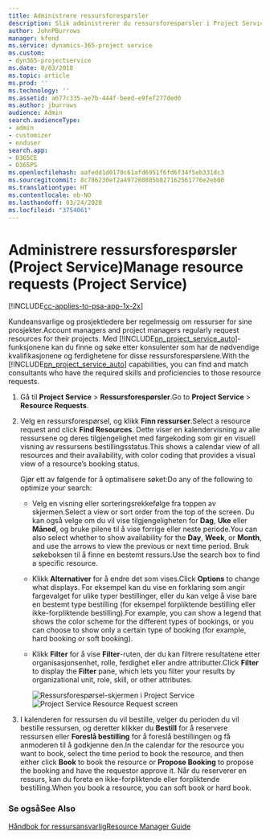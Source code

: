 ```yaml
---
title: Administrere ressursforespørsler
description: Slik administrerer du ressursforespørsler i Project Service
author: JohnPBurrows
manager: kfend
ms.service: dynamics-365-project service
ms.custom:
- dyn365-projectservice
ms.date: 8/03/2018
ms.topic: article
ms.prod: ''
ms.technology: ''
ms.assetid: a677c335-ae7b-444f-beed-e9fef277ded0
ms.author: jburrows
audience: Admin
search.audienceType:
- admin
- customizer
- enduser
search.app:
- D365CE
- D365PS
ms.openlocfilehash: aafedd1d0170c61afd6951f6fd6f34f5eb331dc3
ms.sourcegitcommit: 8c786230ef2a497280885b827162561776e2eb00
ms.translationtype: HT
ms.contentlocale: nb-NO
ms.lasthandoff: 03/24/2020
ms.locfileid: "3754061"
---
```

# <a name="manage-resource-requests-project-service"></a><span data-ttu-id="2a3aa-103">Administrere ressursforespørsler (Project Service)</span><span class="sxs-lookup"><span data-stu-id="2a3aa-103">Manage resource requests (Project Service)</span></span>

[!INCLUDE[cc-applies-to-psa-app-1x-2x](../includes/cc-applies-to-psa-app-1x-2x.md)]

<span data-ttu-id="2a3aa-104">Kundeansvarlige og prosjektledere ber regelmessig om ressurser for sine prosjekter.</span><span class="sxs-lookup"><span data-stu-id="2a3aa-104">Account managers and project managers regularly request resources for their projects.</span></span> <span data-ttu-id="2a3aa-105">Med [!INCLUDE[pn_project_service_auto](../includes/pn-project-service-auto.md)]-funksjonene kan du finne og søke etter konsulenter som har de nødvendige kvalifikasjonene og ferdighetene for disse ressursforespørslene.</span><span class="sxs-lookup"><span data-stu-id="2a3aa-105">With the [!INCLUDE[pn_project_service_auto](../includes/pn-project-service-auto.md)] capabilities, you can find and match consultants who have the required skills and proficiencies to those resource requests.</span></span>  
  
1. <span data-ttu-id="2a3aa-106">Gå til **Project Service** > **Ressursforespørsler**.</span><span class="sxs-lookup"><span data-stu-id="2a3aa-106">Go to **Project Service** > **Resource Requests**.</span></span>  
  
2. <span data-ttu-id="2a3aa-107">Velg en ressursforespørsel, og klikk **Finn ressurser**.</span><span class="sxs-lookup"><span data-stu-id="2a3aa-107">Select a resource request and click **Find Resources**.</span></span> <span data-ttu-id="2a3aa-108">Dette viser en kalendervisning av alle ressursene og deres tilgjengelighet med fargekoding som gir en visuell visning av ressursens bestillingsstatus.</span><span class="sxs-lookup"><span data-stu-id="2a3aa-108">This shows a calendar view of all resources and their availability, with color coding that provides a visual view of a resource’s booking status.</span></span>  
  
    <span data-ttu-id="2a3aa-109">Gjør ett av følgende for å optimalisere søket:</span><span class="sxs-lookup"><span data-stu-id="2a3aa-109">Do any of the following to optimize your search:</span></span>  
  
   -   <span data-ttu-id="2a3aa-110">Velg en visning eller sorteringsrekkefølge fra toppen av skjermen.</span><span class="sxs-lookup"><span data-stu-id="2a3aa-110">Select a view or sort order from the top of the screen.</span></span> <span data-ttu-id="2a3aa-111">Du kan også velge om du vil vise tilgjengeligheten for **Dag**, **Uke** eller **Måned**, og bruke pilene til å vise forrige eller neste periode.</span><span class="sxs-lookup"><span data-stu-id="2a3aa-111">You can also select whether to show availability for the **Day**, **Week**, or **Month**, and use the arrows to view the previous or next time period.</span></span> <span data-ttu-id="2a3aa-112">Bruk søkeboksen til å finne en bestemt ressurs.</span><span class="sxs-lookup"><span data-stu-id="2a3aa-112">Use the search box to find a specific resource.</span></span>  
  
   -   <span data-ttu-id="2a3aa-113">Klikk **Alternativer** for å endre det som vises.</span><span class="sxs-lookup"><span data-stu-id="2a3aa-113">Click **Options** to change what displays.</span></span> <span data-ttu-id="2a3aa-114">For eksempel kan du vise en forklaring som angir fargevalget for ulike typer bestillinger, eller du kan velge å vise bare en bestemt type bestilling (for eksempel forpliktende bestilling eller ikke-forpliktende bestilling).</span><span class="sxs-lookup"><span data-stu-id="2a3aa-114">For example, you can show a legend that shows the color scheme for the different types of bookings, or you can choose to show only a certain type of booking (for example, hard booking or soft booking).</span></span>  
  
   -   <span data-ttu-id="2a3aa-115">Klikk **Filter** for å vise **Filter**-ruten, der du kan filtrere resultatene etter organisasjonsenhet, rolle, ferdighet eller andre attributter.</span><span class="sxs-lookup"><span data-stu-id="2a3aa-115">Click **Filter** to display the **Filter** pane, which lets you filter your results by organizational unit, role, skill, or other attributes.</span></span>  
  
       <span data-ttu-id="2a3aa-116">![Ressursforespørsel-skjermen i Project Service](../project-service/media/project-service-resource-request-screen.png "Ressursforespørsel-skjermen i Project Service")</span><span class="sxs-lookup"><span data-stu-id="2a3aa-116">![Project Service Resource Request screen](../project-service/media/project-service-resource-request-screen.png "Project Service Resource Request screen")</span></span>  
  
3. <span data-ttu-id="2a3aa-117">I kalenderen for ressursen du vil bestille, velger du perioden du vil bestille ressursen, og deretter klikker du **Bestill** for å reservere ressursen eller **Foreslå bestilling** for å foreslå bestillingen og få anmoderen til å godkjenne den.</span><span class="sxs-lookup"><span data-stu-id="2a3aa-117">In the calendar for the resource you want to book, select the time period to book the resource, and then either click **Book** to book the resource or **Propose Booking** to propose the booking and have the requestor approve it.</span></span> <span data-ttu-id="2a3aa-118">Når du reserverer en ressurs, kan du foreta en ikke-forpliktende eller forpliktende bestilling.</span><span class="sxs-lookup"><span data-stu-id="2a3aa-118">When you book a resource, you can soft book or hard book.</span></span>  
  
### <a name="see-also"></a><span data-ttu-id="2a3aa-119">Se også</span><span class="sxs-lookup"><span data-stu-id="2a3aa-119">See Also</span></span>  
 [<span data-ttu-id="2a3aa-120">Håndbok for ressursansvarlig</span><span class="sxs-lookup"><span data-stu-id="2a3aa-120">Resource Manager Guide</span></span>](../project-service/resource-manager-guide.md)
